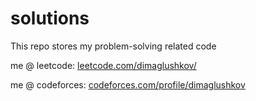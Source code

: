 # solutions
This repo stores my problem-solving related code

me @ leetcode: [leetcode.com/dimaglushkov/](https://leetcode.com/dimaglushkov/)

me @ codeforces: [codeforces.com/profile/dimaglushkov](https://codeforces.com/profile/dimaglushkov)
